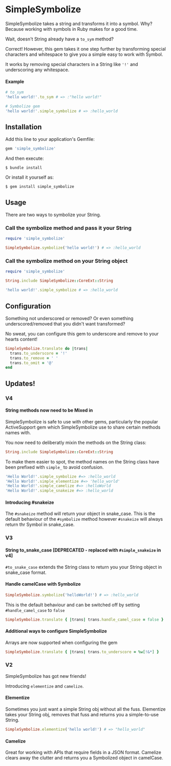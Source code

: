 # SimpleSymbolize

SimpleSymbolize takes a string and transforms it into a symbol. Why? Because working with symbols in Ruby makes for a 
good time.

Wait, doesn't String already have a `to_sym` method?

Correct! However, this gem takes it one step further by transforming special characters and whitespace to give you a 
simple easy to work with Symbol.

It works by removing special characters in a String like `'!'` and underscoring any whitespace.

#### Example

```ruby
# to_sym
'hello world!'.to_sym # => :"hello world!"

# Symbolize gem
'hello world!'.simple_symbolize # => :hello_world
```

## Installation

Add this line to your application's Gemfile:

```ruby
gem 'simple_symbolize'
```

And then execute:

    $ bundle install

Or install it yourself as:

    $ gem install simple_symbolize

## Usage

There are two ways to symbolize your String.

### Call the symbolize method and pass it your String

```ruby
require 'simple_symbolize'

SimpleSymbolize.symbolize('hello world!') # => :hello_world
```

### Call the symbolize method on your String object

```ruby
require 'simple_symbolize'

String.include SimpleSymbolize::CoreExt::String

'hello world!'.simple_symbolize # => :hello_world
```

## Configuration

Something not underscored or removed? Or even something underscored/removed that you didn't want transformed? 

No sweat, you can configure this gem to underscore and remove to your hearts content!

```ruby
SimpleSymbolize.translate do |trans|
  trans.to_underscore = '!'
  trans.to_remove = ' '
  trans.to_omit = '@'
end
```

## Updates!

### V4
#### String methods now need to be Mixed in

SimpleSymbolize is safe to use with other gems, particularly the popular ActiveSupport gem which SimpleSymbolize use to share 
certain methods names with.

You now need to deliberatly mixin the methods on the String class:

```ruby
String.include SimpleSymbolize::CoreExt::String
```

To make them easier to spot, the method names on the String class have been prefixed with `simple_` to avoid confusion.

```ruby
'Hello World!'.simple_symbolize #=> :hello_world
'Hello World!'.simple_elementize #=> 'hello_world'
'Hello World!'.simple_camelize #=> :helloWorld
'Hello World!'.simple_snakeize #=> :hello_world
```

#### Introducing #snakeize

The `#snakeize` method will return your object in snake_case.
This is the default behaviour of the `#symbolize` method however `#snakeize` will always return thr Symbol in snake_case.

### V3
#### String to_snake_case [DEPRECATED - replaced with `#simple_snakeize` in v4]

`#to_snake_case` extends the String class to return you your String object in snake_case format.

#### Handle camelCase with Symbolize

```ruby
SimpleSymbolize.symbolize('helloWorld!') # => :hello_world
```

This is the default behaviour and can be switched off by setting `#handle_camel_case` to `false`

```ruby
SimpleSymbolize.translate { |trans| trans.handle_camel_case = false }
```

#### Additional ways to configure SimpleSymbolize

Arrays are now supported when configuring the gem

```ruby
SimpleSymbolize.translate { |trans| trans.to_underscore = %w[!&*] }
```

### V2

SimpleSymbolize has got new friends!

Introducing `elementize` and `camelize`.

#### Elementize

Sometimes you just want a simple String obj without all the fuss. Elementize takes your String obj, removes that fuss
and returns you a simple-to-use String.

```ruby
SimpleSymbolize.elementize('hello world!') # => "hello_world"
```

#### Camelize

Great for working with APIs that require fields in a JSON format. Camelize clears away the clutter and returns you 
a Symbolized object in camelCase.

[comment]: <> (## Contributing)

[comment]: <> (Bug reports and pull requests are welcome on GitHub at https://github.com/[USERNAME]/simple_symbolize.)


[comment]: <> (## License)

[comment]: <> (The gem is available as open source under the terms of the [MIT License]&#40;https://opensource.org/licenses/MIT&#41;.)
